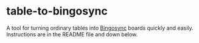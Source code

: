 # table-to-bingosync
A tool for turning ordinary tables into [Bingosync](https://bingosync.com/) boards quickly and easily. Instructions are in the README file and down below.
